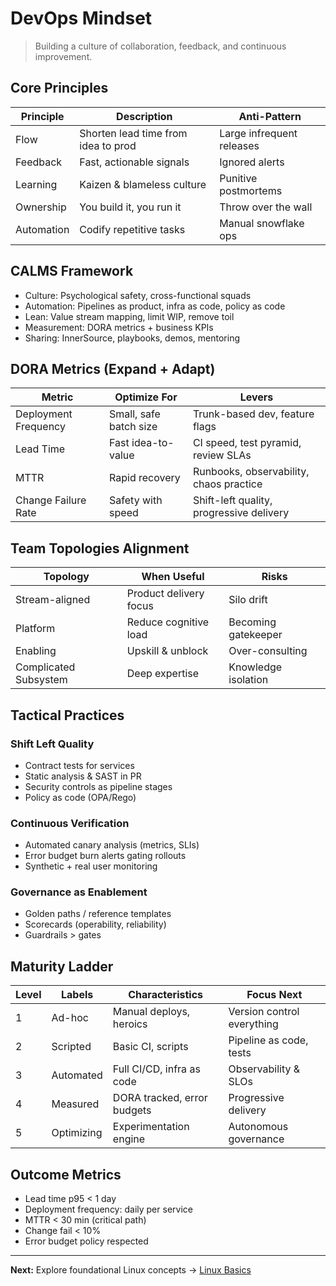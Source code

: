 # DevOps Mindset

> Building a culture of collaboration, feedback, and continuous improvement.

## Core Principles

| Principle | Description | Anti-Pattern |
|-----------|-------------|--------------|
| Flow | Shorten lead time from idea to prod | Large infrequent releases |
| Feedback | Fast, actionable signals | Ignored alerts |
| Learning | Kaizen & blameless culture | Punitive postmortems |
| Ownership | You build it, you run it | Throw over the wall |
| Automation | Codify repetitive tasks | Manual snowflake ops |

## CALMS Framework

- Culture: Psychological safety, cross-functional squads
- Automation: Pipelines as product, infra as code, policy as code
- Lean: Value stream mapping, limit WIP, remove toil
- Measurement: DORA metrics + business KPIs
- Sharing: InnerSource, playbooks, demos, mentoring

## DORA Metrics (Expand + Adapt)

| Metric | Optimize For | Levers |
|--------|--------------|--------|
| Deployment Frequency | Small, safe batch size | Trunk-based dev, feature flags |
| Lead Time | Fast idea-to-value | CI speed, test pyramid, review SLAs |
| MTTR | Rapid recovery | Runbooks, observability, chaos practice |
| Change Failure Rate | Safety with speed | Shift-left quality, progressive delivery |

## Team Topologies Alignment

| Topology | When Useful | Risks |
|----------|-------------|-------|
| Stream-aligned | Product delivery focus | Silo drift |
| Platform | Reduce cognitive load | Becoming gatekeeper |
| Enabling | Upskill & unblock | Over-consulting |
| Complicated Subsystem | Deep expertise | Knowledge isolation |

## Tactical Practices

### Shift Left Quality
- Contract tests for services
- Static analysis & SAST in PR
- Security controls as pipeline stages
- Policy as code (OPA/Rego)

### Continuous Verification
- Automated canary analysis (metrics, SLIs)
- Error budget burn alerts gating rollouts
- Synthetic + real user monitoring

### Governance as Enablement
- Golden paths / reference templates
- Scorecards (operability, reliability)
- Guardrails > gates

## Maturity Ladder

| Level | Labels | Characteristics | Focus Next |
|-------|--------|-----------------|------------|
| 1 | Ad-hoc | Manual deploys, heroics | Version control everything |
| 2 | Scripted | Basic CI, scripts | Pipeline as code, tests |
| 3 | Automated | Full CI/CD, infra as code | Observability & SLOs |
| 4 | Measured | DORA tracked, error budgets | Progressive delivery |
| 5 | Optimizing | Experimentation engine | Autonomous governance |

## Outcome Metrics
- Lead time p95 < 1 day
- Deployment frequency: daily per service
- MTTR < 30 min (critical path)
- Change fail < 10%
- Error budget policy respected

---
**Next:** Explore foundational Linux concepts → [Linux Basics](linux-basics.md)
